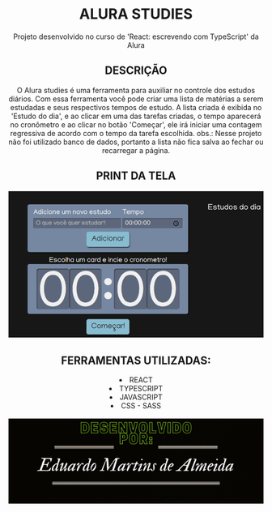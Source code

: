 <h1 align = center> ALURA STUDIES</h1>

<p align = center>Projeto desenvolvido no curso de 'React: escrevendo com TypeScript' da Alura</p>

<h2 align = center>DESCRIÇÃO</h2>
<p align = center>O Alura studies é uma ferramenta para auxiliar no controle dos estudos diários. Com essa ferramenta você pode criar uma lista de matérias a serem estudadas e seus respectivos tempos de estudo. A lista criada é exibida no 'Estudo do dia', e ao clicar em uma das tarefas criadas, o tempo aparecerá no cronômetro e ao clicar no botão 'Começar', ele irá iniciar uma contagem regressiva de acordo com o tempo da tarefa escolhida. obs.: Nesse projeto não foi utilizado banco de dados, portanto a lista não fica salva ao fechar ou recarregar a página.</p>

<h2 align = center>PRINT DA TELA</h2>
<div align = center> <img src = './src/assets/img/Screenshot.png'/> </div>

<h2 align = center> FERRAMENTAS UTILIZADAS:</h2>

<div align = center>
    <li align = center>REACT</li>
    <li align = center>TYPESCRIPT</li>
    <li align = center>JAVASCRIPT</li>
    <li align = center>CSS - SASS</li>
</div>
<br/>
<div align = center><img src = './src/assets/img/DesenvolvidoPor.png'/> </div>
